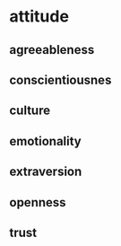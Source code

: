 # attitude

## agreeableness

## conscientiousnes

## culture

## emotionality

## extraversion

## openness

## trust
